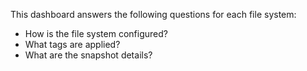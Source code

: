 This dashboard answers the following questions for each file system:

- How is the file system configured?
- What tags are applied?
- What are the snapshot details?
